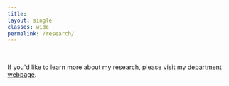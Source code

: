 ```yaml
---
title: 
layout: single
classes: wide
permalink: /research/
---
```

<br/> 

If you'd like to learn more about my research, please visit my [department webpage][department_webpage]. 

[department_webpage]: https://economics.mit.edu/people/faculty/ashesh-rambachan